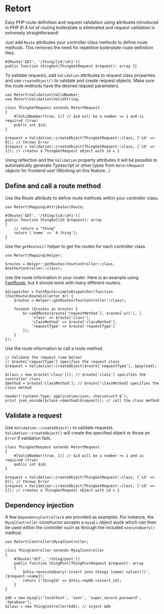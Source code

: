 # Retort

Easy PHP route definition and request validation using attributes introduced in PHP 8! A lot of routing boilerplate is eliminated and request validation is extremely straightforward!

Just add `Route` attributes your controller class methods to define route methods. This removes the need for repetitive boilerplate route definition files.

    #[Route('GET', '/thing/{id:\d+}')]
    public function thingGet(ThingGetRequest $request): array {}

To validate requests, add `Validation` attributes to request class properties and use `createObject()` to validate and create request objects. Make sure the route methods have the desired request parameters.

    use Retort\Validation\ValidNumber;
    use Retort\Validation\ValidString;

    class ThingGetRequest extends RetortRequest
    {
        #[ValidNumber(true, 1)] // $id will be a number >= 1 and is required (true)
        public int $id;
    }

    $request = Validation::createObject(ThingGetRequest::class, ['id' => 0]); // throws Error
    $request = Validation::createObject(ThingGetRequest::class, ['id' => 1]); // creates a ThingGetRequest object with id = 1

Using reflection and the `Validation` property attributes it will be possible to automatically generate Typescript or other types from `RetortRequest` objects for frontend use! (Working on this feature...)

## Define and call a route method

Use the Route attribute to define route methods within your controller class.

    use Retort\Mapping\Attributes\Route;

    #[Route('GET', '/thing/{id:\d+}')]
    public function thingGet(Id $request): array
    {
        // return a "thing"
        return ['name' => 'A thing'];
    }

Use the `getRoutes()` helper to get the routes for each controller class.

    use Retort\Mapping\Helper;

    $routes = Helper::getRoutes(YourController::class, AnotherController::class);

Use the route information in your router. Here is an example using [FastRoute](https://github.com/nikic/FastRoute), but it should work with many different routers.

    $dispatcher = FastRoute\simpleDispatcher(function (FastRoute\RouteCollector $r) {
        $routes = Helper::getRoutes(YourController::class);

        foreach ($routes as $route) {
            $r->addRoute($route['requestMethod'], $route['uri'], [
                'class' => $route['class'],
                'classMethod' => $route['classMethod'],
                'requestType' => $route['requestType']
            ]);
        }
    });

Use the route information to call a route method.

    // Validate the request (see below)
    // $route['requestType'] specifies the request class
    $request = Validation::createObject($route['requestType'], $payload);

    $class = new $route['class'](); // $route['class'] specifies the controller class
    $method = $route['classMethod']; // $route['classMethod] specifies the class method

    header('Content-Type: application/json; charset=utf-8');
    print json_encode($class->$method($request)); // call the class method

## Validate a request

Use `Validation::createObject()` to validate requests. `Validation::createObject()` will create the specified object or throw an `Error` if validation fails.

    class ThingGetRequest extends RetortRequest
    {
        #[ValidNumber(true, 1)] // $id will be a number >= 1 and is required (true)
        public int $id;
    }

    $request = Validation::createObject(ThingGetRequest::class, ['id' => 0]); // throws Error
    $request = Validation::createObject(ThingGetRequest::class, ['id' => 1]); // creates a ThingGetRequest object with id = 1

## Dependency injection

A few `DependencyController`s are provided as examples. For instance, the `MysqlController` constructor accepts a `mysqli` object `$myDb` which can then be used within the controller such as through the included `executeQuery()` method.

    use Retort\Controller\MysqlController;

    class ThingController extends MysqlController
    {
        #[Route('GET', '/thing/post')]
        public function thingPost(ThingPostRequest $request): array
        {
            $this->executeQuery('insert into things (name) values(?)', [$request->name]);
            return ['thingId' => $this->myDb->insert_id];
        }
    }

    $db = new mysqli('localhost', 'user', 'super_secure_password', 'database');
    $class = new ThingController($db); // inject $db

